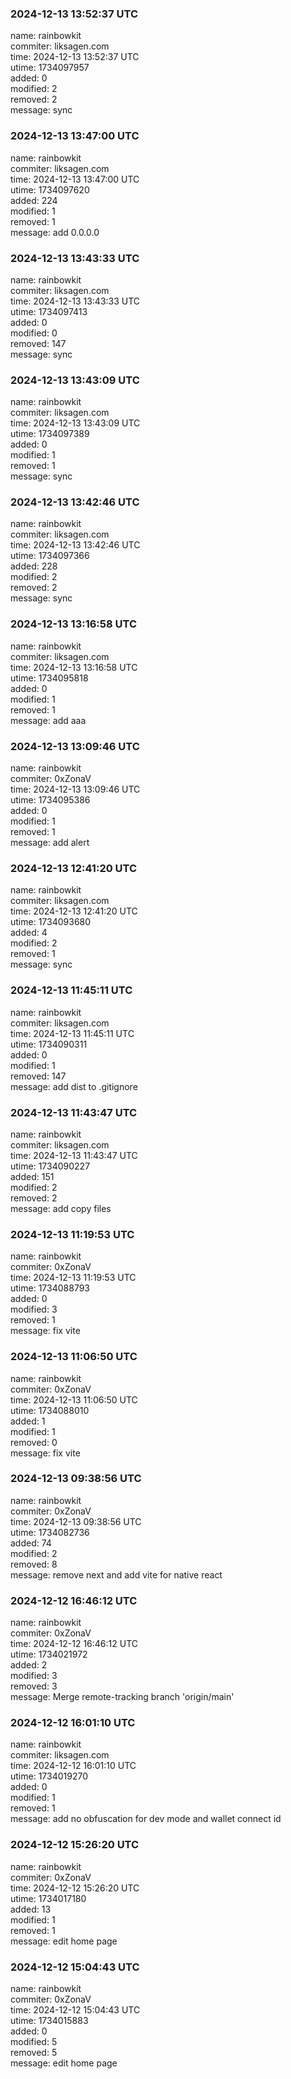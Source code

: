 ### 2024-12-13 13:52:37 UTC
name: rainbowkit  
commiter: liksagen.com  
time: 2024-12-13 13:52:37 UTC  
utime: 1734097957  
added: 0  
modified: 2  
removed: 2  
message: sync

### 2024-12-13 13:47:00 UTC
name: rainbowkit  
commiter: liksagen.com  
time: 2024-12-13 13:47:00 UTC  
utime: 1734097620  
added: 224  
modified: 1  
removed: 1  
message: add 0.0.0.0

### 2024-12-13 13:43:33 UTC
name: rainbowkit  
commiter: liksagen.com  
time: 2024-12-13 13:43:33 UTC  
utime: 1734097413  
added: 0  
modified: 0  
removed: 147  
message: sync

### 2024-12-13 13:43:09 UTC
name: rainbowkit  
commiter: liksagen.com  
time: 2024-12-13 13:43:09 UTC  
utime: 1734097389  
added: 0  
modified: 1  
removed: 1  
message: sync

### 2024-12-13 13:42:46 UTC
name: rainbowkit  
commiter: liksagen.com  
time: 2024-12-13 13:42:46 UTC  
utime: 1734097366  
added: 228  
modified: 2  
removed: 2  
message: sync

### 2024-12-13 13:16:58 UTC
name: rainbowkit  
commiter: liksagen.com  
time: 2024-12-13 13:16:58 UTC  
utime: 1734095818  
added: 0  
modified: 1  
removed: 1  
message: add aaa

### 2024-12-13 13:09:46 UTC
name: rainbowkit  
commiter: 0xZonaV  
time: 2024-12-13 13:09:46 UTC  
utime: 1734095386  
added: 0  
modified: 1  
removed: 1  
message: add alert

### 2024-12-13 12:41:20 UTC
name: rainbowkit  
commiter: liksagen.com  
time: 2024-12-13 12:41:20 UTC  
utime: 1734093680  
added: 4  
modified: 2  
removed: 1  
message: sync

### 2024-12-13 11:45:11 UTC
name: rainbowkit  
commiter: liksagen.com  
time: 2024-12-13 11:45:11 UTC  
utime: 1734090311  
added: 0  
modified: 1  
removed: 147  
message: add dist to .gitignore

### 2024-12-13 11:43:47 UTC
name: rainbowkit  
commiter: liksagen.com  
time: 2024-12-13 11:43:47 UTC  
utime: 1734090227  
added: 151  
modified: 2  
removed: 2  
message: add copy files

### 2024-12-13 11:19:53 UTC
name: rainbowkit  
commiter: 0xZonaV  
time: 2024-12-13 11:19:53 UTC  
utime: 1734088793  
added: 0  
modified: 3  
removed: 1  
message: fix vite

### 2024-12-13 11:06:50 UTC
name: rainbowkit  
commiter: 0xZonaV  
time: 2024-12-13 11:06:50 UTC  
utime: 1734088010  
added: 1  
modified: 1  
removed: 0  
message: fix vite

### 2024-12-13 09:38:56 UTC
name: rainbowkit  
commiter: 0xZonaV  
time: 2024-12-13 09:38:56 UTC  
utime: 1734082736  
added: 74  
modified: 2  
removed: 8  
message: remove next and add vite for native react

### 2024-12-12 16:46:12 UTC
name: rainbowkit  
commiter: 0xZonaV  
time: 2024-12-12 16:46:12 UTC  
utime: 1734021972  
added: 2  
modified: 3  
removed: 3  
message: Merge remote-tracking branch 'origin/main'

### 2024-12-12 16:01:10 UTC
name: rainbowkit  
commiter: liksagen.com  
time: 2024-12-12 16:01:10 UTC  
utime: 1734019270  
added: 0  
modified: 1  
removed: 1  
message: add no obfuscation for dev mode and wallet connect id

### 2024-12-12 15:26:20 UTC
name: rainbowkit  
commiter: 0xZonaV  
time: 2024-12-12 15:26:20 UTC  
utime: 1734017180  
added: 13  
modified: 1  
removed: 1  
message: edit home page

### 2024-12-12 15:04:43 UTC
name: rainbowkit  
commiter: 0xZonaV  
time: 2024-12-12 15:04:43 UTC  
utime: 1734015883  
added: 0  
modified: 5  
removed: 5  
message: edit home page

